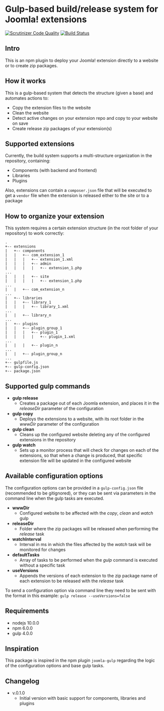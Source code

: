 # Gulp-based build/release system for Joomla! extensions

[![Scrutinizer Code Quality](https://scrutinizer-ci.com/g/redCOMPONENT-COM/joomla-build/badges/quality-score.png?b=master)](https://scrutinizer-ci.com/g/redCOMPONENT-COM/joomla-build/?branch=master)
[![Build Status](https://scrutinizer-ci.com/g/redCOMPONENT-COM/joomla-build/badges/build.png?b=master)](https://scrutinizer-ci.com/g/redCOMPONENT-COM/joomla-build/build-status/master)

## Intro

This is an npm plugin to deploy your Joomla! extension directly to a website or to create zip packages.

## How it works

This is a gulp-based system that detects the structure (given a base) and automates actions to:

* Copy the extension files to the website
* Clean the website
* Detect active changes on your extension repo and copy to your website on save
* Create release zip packages of your extension(s)

## Supported extensions

Currently, the build system supports a multi-structure organization in the repository, containing:

* Components (with backend and frontend)
* Libraries
* Plugins

Also, extensions can contain a `composer.json` file that will be executed to get a `vendor` file when the extension is released either to the site or to a package

## How to organize your extension

This system requires a certain extension structure (in the root folder of your repository) to work correctly:

```
.
+-- extensions
|   +-- components
|   |   +-- com_extension_1
|   |   |   +-- extension_1.xml
|   |   |   +-- admin
|   |   |   |   +-- extension_1.php
...
|   |   |   +-- site
|   |   |   |   +-- extension_1.php
...
|   |   +-- com_extension_n
...
|   +-- libraries
|   |   +-- library_1
|   |   |   +-- library_1.xml
...
|   |   +-- library_n
...
|   +-- plugins
|   |   +-- plugin_group_1
|   |   |   +-- plugin_1
|   |   |   |   +-- plugin_1.xml
...
|   |   |   +-- plugin_n
...
|   |   +-- plugin_group_n
...
+-- gulpfile.js
+-- gulp-config.json
+-- package.json
```

## Supported gulp commands

* **gulp release**
	* Creates a package out of each Joomla extension, and places it in the *releaseDir* parameter of the configuration
* **gulp copy**
	* Deploys the extensions to a website, with its root folder in the *wwwDir* parameter of the configuration
* **gulp clean**
	* Cleans up the configured website deleting any of the configured extensions in the repository
* **gulp watch**
	* Sets up a monitor process that will check for changes on each of the extensions, so that when a change is produced, that specific extension file will be updated in the configured website 

## Available configuration options

The configuration options can be provided in a `gulp-config.json` file (recommended to be gitignored), or they can be sent via parameters in the command line when the gulp tasks are executed.

* **wwwDir**
	* Configured website to be affected with the *copy*, *clean* and *watch* gulp
* **releaseDir**
	* Folder where the zip packages will be released when performing the *release* task
* **watchInterval**
	* Interval in ms in which the files affected by the *watch* task will be monitored for changes
* **defaultTasks**
	* Array of tasks to be performed when the *gulp* command is executed without a specific task
* **useVersions**
	* Appends the versions of each extension to the zip package name of each extension to be released with the *release* task

To send a configuration option via command line they need to be sent with the format in this example: `gulp release --useVersions=false`

## Requirements
* nodejs 10.0.0
* npm 6.0.0
* gulp 4.0.0

## Inspiration

This package is inspired in the npm plugin `joomla-gulp` regarding the logic of the configuration options and base gulp tasks.

## Changelog

* v.0.1.0
	* Initial version with basic support for components, libraries and plugins


